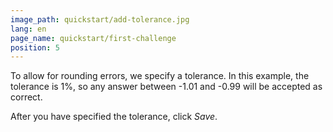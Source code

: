 ```yaml
---
image_path: quickstart/add-tolerance.jpg
lang: en
page_name: quickstart/first-challenge
position: 5
---
```


To allow for rounding errors, we specify a tolerance. In this example, the tolerance is 1%, so any answer between -1.01 and -0.99 will be accepted as correct.

After you have specified the tolerance, click *Save*.
